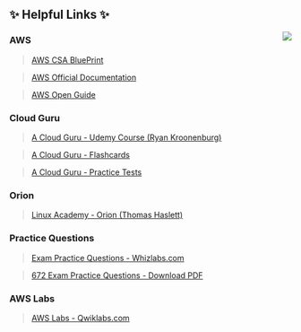 ## :sparkles: Helpful Links :sparkles:

<img align="right"  src="https://github.com/Girish400/AWS/blob/master/AWS%20Logo.png">


### AWS   

>[AWS CSA BluePrint](http://awstrainingandcertification.s3.amazonaws.com/production/AWS_certified_solutions_architect_associate_blueprint.pdf)

>[AWS Official Documentation](https://aws.amazon.com/documentation/)

>[AWS Open Guide](https://github.com/open-guides/og-aws)


  
  
  
### Cloud Guru   

>[A Cloud Guru - Udemy Course (Ryan Kroonenburg)](https://www.udemy.com/aws-certified-solutions-architect-associate/learn/v4/content)

>[A Cloud Guru - Flashcards](https://www.brainscape.com/packs/a-cloud-guru-aws-solutions-architect-associate-exam-8796087)

>[A Cloud Guru - Practice Tests](https://www.udemy.com/aws-certified-solutions-architect-associate-practice-tests/learn/v4/content)


  
  
  
### Orion  

>[Linux Academy - Orion (Thomas Haslett) ](http://bit.ly/2nB2gRi)


  
  
  
### Practice Questions  

>[Exam Practice Questions - Whizlabs.com](https://www.whizlabs.com/)

>[672 Exam Practice Questions - Download PDF](https://github.com/Girish400/AWS/blob/master/AWS/AWS%20MD%20files/hello.pdf)


  
  
  
###  AWS Labs  

>[AWS Labs - Qwiklabs.com](https://qwiklabs.com/catalog?cloud=AWS)




